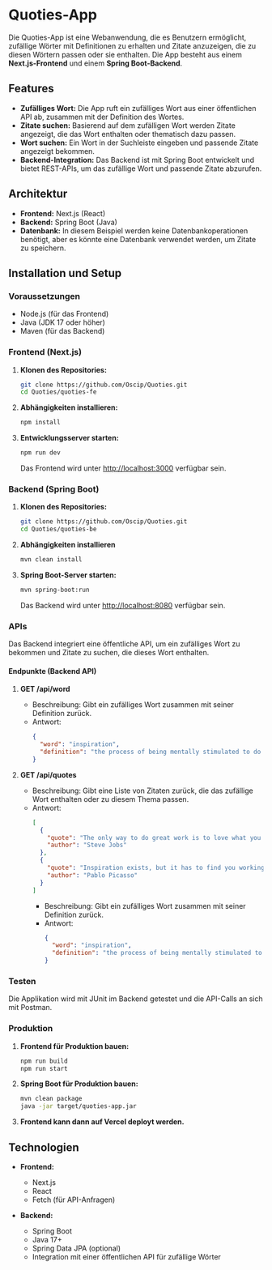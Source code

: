 # Quoties-App

Die Quoties-App ist eine Webanwendung, die es Benutzern ermöglicht, zufällige Wörter mit Definitionen zu erhalten und Zitate anzuzeigen, die zu diesen Wörtern passen oder sie enthalten. Die App besteht aus einem **Next.js-Frontend** und einem **Spring Boot-Backend**.

## Features

- **Zufälliges Wort:** Die App ruft ein zufälliges Wort aus einer öffentlichen API ab, zusammen mit der Definition des Wortes.
- **Zitate suchen:** Basierend auf dem zufälligen Wort werden Zitate angezeigt, die das Wort enthalten oder thematisch dazu passen.
- **Wort suchen:** Ein Wort in der Suchleiste eingeben und passende Zitate angezeigt bekommen.
- **Backend-Integration:** Das Backend ist mit Spring Boot entwickelt und bietet REST-APIs, um das zufällige Wort und passende Zitate abzurufen.

## Architektur

- **Frontend:** Next.js (React)
- **Backend:** Spring Boot (Java)
- **Datenbank:** In diesem Beispiel werden keine Datenbankoperationen benötigt, aber es könnte eine Datenbank verwendet werden, um Zitate zu speichern.

## Installation und Setup

### Voraussetzungen

- Node.js (für das Frontend)
- Java (JDK 17 oder höher)
- Maven (für das Backend)

### Frontend (Next.js)

1. **Klonen des Repositories:**

   ```bash
   git clone https://github.com/Oscip/Quoties.git
   cd Quoties/quoties-fe
   ```

2. **Abhängigkeiten installieren:**

   ```bash
   npm install
   ```

3. **Entwicklungsserver starten:**

   ```bash
   npm run dev
   ```

   Das Frontend wird unter [http://localhost:3000](http://localhost:3000) verfügbar sein.


### Backend (Spring Boot)

1. **Klonen des Repositories:**

   ```bash
   git clone https://github.com/Oscip/Quoties.git
   cd Quoties/quoties-be
   ```

2. **Abhängigkeiten installieren**

   ```bash
   mvn clean install
   ```

3. **Spring Boot-Server starten:**

   ```bash
   mvn spring-boot:run
   ```

   Das Backend wird unter [http://localhost:8080](http://localhost:8080) verfügbar sein.

### APIs

Das Backend integriert eine öffentliche API, um ein zufälliges Wort zu bekommen und Zitate zu suchen, die dieses Wort enthalten.

#### Endpunkte (Backend API)

1. **GET /api/word**
    - Beschreibung: Gibt ein zufälliges Wort zusammen mit seiner Definition zurück.
    - Antwort:
      ```json
      {
        "word": "inspiration",
        "definition": "the process of being mentally stimulated to do or feel something, especially to do something creative."
      }
      ```

2. **GET /api/quotes**
    - Beschreibung: Gibt eine Liste von Zitaten zurück, die das zufällige Wort enthalten oder zu diesem Thema passen.
    - Antwort:
      ```json
      [
        {
          "quote": "The only way to do great work is to love what you do.",
          "author": "Steve Jobs"
        },
        {
          "quote": "Inspiration exists, but it has to find you working.",
          "author": "Pablo Picasso"
        }
      ]
      ```
      - Beschreibung: Gibt ein zufälliges Wort zusammen mit seiner Definition zurück.
      - Antwort:
        ```json
        {
          "word": "inspiration",
          "definition": "the process of being mentally stimulated to do or feel something, especially to do something creative."
        }
        ```

### Testen

Die Applikation wird mit JUnit im Backend getestet und die API-Calls an sich mit Postman.

### Produktion

1. **Frontend für Produktion bauen:**

   ```bash
   npm run build
   npm run start
   ```

2. **Spring Boot für Produktion bauen:**

   ```bash
   mvn clean package
   java -jar target/quoties-app.jar
   ```

3. **Frontend kann dann auf Vercel deployt werden.**

## Technologien

- **Frontend:**
    - Next.js
    - React
    - Fetch (für API-Anfragen)

- **Backend:**
    - Spring Boot
    - Java 17+
    - Spring Data JPA (optional)
    - Integration mit einer öffentlichen API für zufällige Wörter